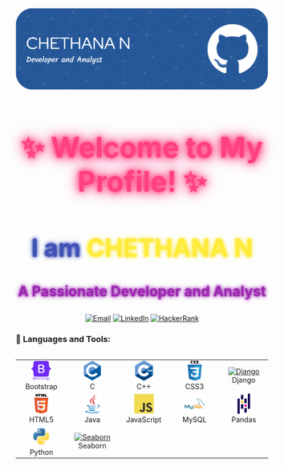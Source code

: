 ![logo](https://github.com/ChethanaN/ChethanaN/blob/main/BANNER.png)
<h1 align="center" style="font-size: 4em; color: #ff4081; text-shadow: 0 0 10px #ff4081, 0 0 20px #ff4081, 0 0 30px #ff4081;">✨ Welcome to My Profile! ✨</h1>
<h2 align="center" style="font-size: 3.5em; color: #3f51b5; text-shadow: 0 0 5px #3f51b5, 0 0 10px #3f51b5;">I am <strong style="color: #ffeb3b; text-shadow: 0 0 5px #ffeb3b, 0 0 10px #ffeb3b;">CHETHANA N</strong></h2>
<h3 align="center" style="font-size: 2em; color: #9c27b0; text-shadow: 0 0 5px #9c27b0, 0 0 10px #9c27b0;">A Passionate Developer and Analyst</h3>

<p align="center">
  <a href="mailto:chethanan831@gmail.com"><img src="https://img.shields.io/badge/Email-chethanan831@gmail.com-D14836?style=flat&logo=gmail&logoColor=white" alt="Email" /></a>
  <a href="https://linkedin.com/in/chethana-n-781779322" target="blank"><img src="https://img.shields.io/badge/LinkedIn-Connect-blue?style=flat&logo=linkedin&logoColor=white" alt="LinkedIn" /></a>
  <a href="https://www.hackerrank.com/profile/chethanan831" target="blank"><img src="https://img.shields.io/badge/HackerRank-Profile-brightgreen?style=flat&logo=hackerrank&logoColor=white" alt="HackerRank" /></a>
</p>

<h3 align="left">🌟 Languages and Tools:</h3>
<table align="left">
  <tr>
    <td align="center" width="100">
      <a href="https://getbootstrap.com" target="_blank"><img src="https://raw.githubusercontent.com/devicons/devicon/master/icons/bootstrap/bootstrap-plain-wordmark.svg" alt="Bootstrap" width="40" height="40"/></a>
      <br />Bootstrap
    </td>
    <td align="center" width="100">
      <a href="https://www.cprogramming.com/" target="_blank"><img src="https://raw.githubusercontent.com/devicons/devicon/master/icons/c/c-original.svg" alt="C" width="40" height="40"/></a>
      <br />C
    </td>
    <td align="center" width="100">
      <a href="https://www.w3schools.com/cpp/" target="_blank"><img src="https://raw.githubusercontent.com/devicons/devicon/master/icons/cplusplus/cplusplus-original.svg" alt="C++" width="40" height="40"/></a>
      <br />C++
    </td>
    <td align="center" width="100">
      <a href="https://www.w3schools.com/css/" target="_blank"><img src="https://raw.githubusercontent.com/devicons/devicon/master/icons/css3/css3-original-wordmark.svg" alt="CSS3" width="40" height="40"/></a>
      <br />CSS3
    </td>
    <td align="center" width="100">
      <a href="https://www.djangoproject.com/" target="_blank"><img src="https://cdn.worldvectorlogo.com/logos/django.svg" alt="Django" width="40" height="40"/></a>
      <br />Django
    </td>
  </tr>
  <tr>
    <td align="center" width="100">
      <a href="https://www.w3.org/html/" target="_blank"><img src="https://raw.githubusercontent.com/devicons/devicon/master/icons/html5/html5-original-wordmark.svg" alt="HTML5" width="40" height="40"/></a>
      <br />HTML5
    </td>
    <td align="center" width="100">
      <a href="https://www.java.com" target="_blank"><img src="https://raw.githubusercontent.com/devicons/devicon/master/icons/java/java-original.svg" alt="Java" width="40" height="40"/></a>
      <br />Java
    </td>
    <td align="center" width="100">
      <a href="https://developer.mozilla.org/en-US/docs/Web/JavaScript" target="_blank"><img src="https://raw.githubusercontent.com/devicons/devicon/master/icons/javascript/javascript-original.svg" alt="JavaScript" width="40" height="40"/></a>
      <br />JavaScript
    </td>
    <td align="center" width="100">
      <a href="https://www.mysql.com/" target="_blank"><img src="https://raw.githubusercontent.com/devicons/devicon/master/icons/mysql/mysql-original-wordmark.svg" alt="MySQL" width="40" height="40"/></a>
      <br />MySQL
    </td>
    <td align="center" width="100">
      <a href="https://pandas.pydata.org/" target="_blank"><img src="https://raw.githubusercontent.com/devicons/devicon/2ae2a900d2f041da66e950e4d48052658d850630/icons/pandas/pandas-original.svg" alt="Pandas" width="40" height="40"/></a>
      <br />Pandas
    </td>
  </tr>
  <tr>
    <td align="center" width="100">
      <a href="https://www.python.org" target="_blank"><img src="https://raw.githubusercontent.com/devicons/devicon/master/icons/python/python-original.svg" alt="Python" width="40" height="40"/></a>
      <br />Python
    </td>
    <td align="center" width="100">
      <a href="https://seaborn.pydata.org/" target="_blank"><img src="https://seaborn.pydata.org/_images/logo-mark-lightbg.svg" alt="Seaborn" width="40" height="40"/></a>
      <br />Seaborn
    </td>
  </tr>
</table>


